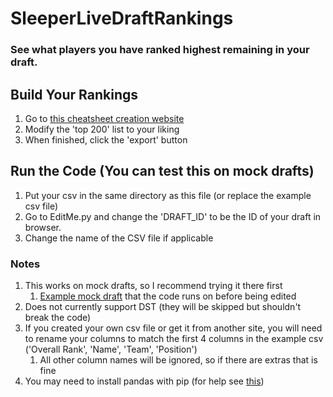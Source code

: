 # SleeperLiveDraftRankings
### See what players you have ranked highest remaining in your draft.

## Build Your Rankings
1) Go to [this cheatsheet creation website](https://www.cheatsheetking.com/Cheatsheets/Edit)
2) Modify the 'top 200' list to your liking
3) When finished, click the 'export' button

## Run the Code (You can test this on mock drafts)
1) Put your csv in the same directory as this file (or replace the example csv file)
2) Go to EditMe.py and change the 'DRAFT_ID' to be the ID of your draft in browser.
3) Change the name of the CSV file if applicable


### Notes
1) This works on mock drafts, so I recommend trying it there first
    1) [Example mock draft](https://sleeper.com/draft/nfl/871324733034102784) that the code runs on before being edited
2) Does not currently support DST (they will be skipped but shouldn't break the code)
3) If you created your own csv file or get it from another site, you will need to rename your columns to match the first 4 columns in the example csv ('Overall Rank', 'Name', 'Team', 'Position')
    1) All other column names will be ignored, so if there are extras that is fine
4) You may need to install pandas with pip (for help see [this](https://www.google.com/search?q=install+pandas+with+pip&oq=install+pandas+with+pip&aqs=chrome..69i57.4908j0j4&sourceid=chrome&ie=UTF-8))
